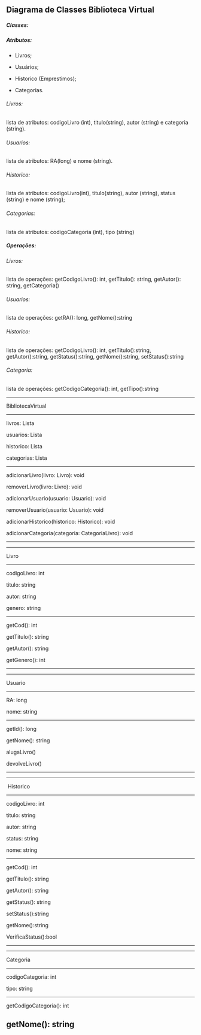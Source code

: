 ## Diagrama de Classes Biblioteca Virtual

##### Classes:

##### Atributos:

- Livros;

- Usuários;

- Historico (Emprestimos);

- Categorias.

###### Livros:

lista de atributos: codigoLivro (int), titulo(string), autor (string) e categoria (string). 

###### Usuarios:

lista de atributos:  RA(long) e nome (string).

###### Historico:

lista de atributos: codigoLivro(int), titulo(string), autor (string), status (string) e nome (string);

###### Categorias:

lista de atributos: codigoCategoria (int), tipo (string)





##### Operações:

###### Livros:

lista de operações: getCodigoLivro(): int, getTitulo(): string, getAutor(): string, getCategoria() 

###### Usuarios:

lista de operações: getRA(): long, getNome():string

###### Historico:

lista de operações: getCodigoLivro(): int, getTitulo():string, getAutor():string, getStatus():string, getNome():string, setStatus():string

###### Categoria:

lista de operações: getCodigoCategoria(): int, getTipo():string





-----------------------

BibliotecaVirtual

---------------------------------

livros: Lista<Livros>

usuarios: Lista<Usuarios>

historico: Lista <Historico>

categorias: Lista <Categoria>

--------------------------------

adicionarLivro(livro: Livro): void

removerLivro(livro: Livro): void

adicionarUsuario(usuario: Usuario): void

removerUsuario(usuario: Usuario): void

adicionarHistorico(historico: Historico): void

adicionarCategoria(categoria: CategoriaLivro): void

-------



---------------------

Livro                

---------------------

codigoLivro: int

titulo: string   

autor: string  

genero: string       

---------------------

getCod(): int

getTitulo(): string

getAutor(): string

getGenero(): int

---------------------



--------------------- 

Usuario

---------------------

RA: long

nome: string

---------------------

getId(): long

getNome(): string
  
alugaLivro()

devolveLivro()

---------------------



---------------------

 Historico            

---------------------

codigoLivro: int

titulo: string  

autor: string

status: string

nome: string  

---------------------

getCod(): int

getTitulo(): string

getAutor(): string

getStatus(): string

setStatus():string

getNome():string
  
VerificaStatus():bool

---------------------



---------------------

Categoria

---------------------

codigoCategoria: int

tipo: string

---------------------

getCodigoCategoria(): int

getNome(): string
---------------------






